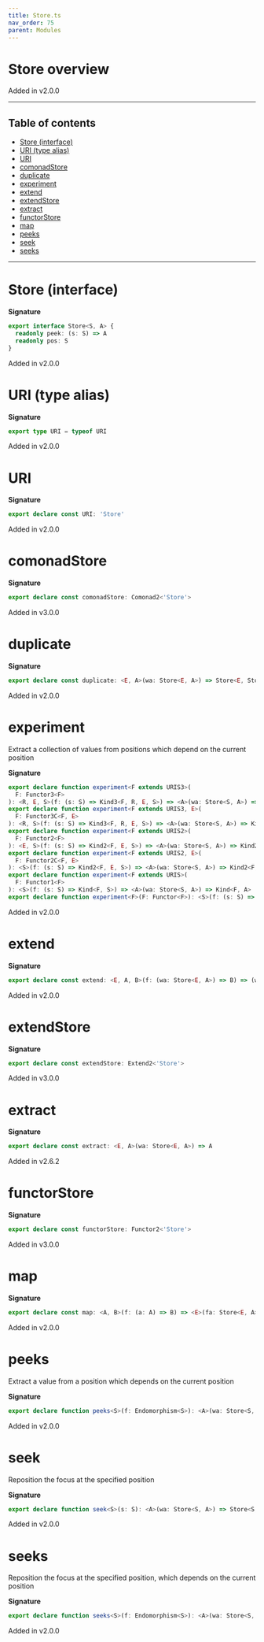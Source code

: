 ```yaml
---
title: Store.ts
nav_order: 75
parent: Modules
---
```


# Store overview

Added in v2.0.0

---

<h2 class="text-delta">Table of contents</h2>

- [Store (interface)](#store-interface)
- [URI (type alias)](#uri-type-alias)
- [URI](#uri)
- [comonadStore](#comonadstore)
- [duplicate](#duplicate)
- [experiment](#experiment)
- [extend](#extend)
- [extendStore](#extendstore)
- [extract](#extract)
- [functorStore](#functorstore)
- [map](#map)
- [peeks](#peeks)
- [seek](#seek)
- [seeks](#seeks)

---

# Store (interface)

**Signature**

```ts
export interface Store<S, A> {
  readonly peek: (s: S) => A
  readonly pos: S
}
```

Added in v2.0.0

# URI (type alias)

**Signature**

```ts
export type URI = typeof URI
```

Added in v2.0.0

# URI

**Signature**

```ts
export declare const URI: 'Store'
```

Added in v2.0.0

# comonadStore

**Signature**

```ts
export declare const comonadStore: Comonad2<'Store'>
```

Added in v3.0.0

# duplicate

**Signature**

```ts
export declare const duplicate: <E, A>(wa: Store<E, A>) => Store<E, Store<E, A>>
```

Added in v2.0.0

# experiment

Extract a collection of values from positions which depend on the current position

**Signature**

```ts
export declare function experiment<F extends URIS3>(
  F: Functor3<F>
): <R, E, S>(f: (s: S) => Kind3<F, R, E, S>) => <A>(wa: Store<S, A>) => Kind3<F, R, E, A>
export declare function experiment<F extends URIS3, E>(
  F: Functor3C<F, E>
): <R, S>(f: (s: S) => Kind3<F, R, E, S>) => <A>(wa: Store<S, A>) => Kind3<F, R, E, A>
export declare function experiment<F extends URIS2>(
  F: Functor2<F>
): <E, S>(f: (s: S) => Kind2<F, E, S>) => <A>(wa: Store<S, A>) => Kind2<F, E, A>
export declare function experiment<F extends URIS2, E>(
  F: Functor2C<F, E>
): <S>(f: (s: S) => Kind2<F, E, S>) => <A>(wa: Store<S, A>) => Kind2<F, E, A>
export declare function experiment<F extends URIS>(
  F: Functor1<F>
): <S>(f: (s: S) => Kind<F, S>) => <A>(wa: Store<S, A>) => Kind<F, A>
export declare function experiment<F>(F: Functor<F>): <S>(f: (s: S) => HKT<F, S>) => <A>(wa: Store<S, A>) => HKT<F, A>
```

Added in v2.0.0

# extend

**Signature**

```ts
export declare const extend: <E, A, B>(f: (wa: Store<E, A>) => B) => (wa: Store<E, A>) => Store<E, B>
```

Added in v2.0.0

# extendStore

**Signature**

```ts
export declare const extendStore: Extend2<'Store'>
```

Added in v3.0.0

# extract

**Signature**

```ts
export declare const extract: <E, A>(wa: Store<E, A>) => A
```

Added in v2.6.2

# functorStore

**Signature**

```ts
export declare const functorStore: Functor2<'Store'>
```

Added in v3.0.0

# map

**Signature**

```ts
export declare const map: <A, B>(f: (a: A) => B) => <E>(fa: Store<E, A>) => Store<E, B>
```

Added in v2.0.0

# peeks

Extract a value from a position which depends on the current position

**Signature**

```ts
export declare function peeks<S>(f: Endomorphism<S>): <A>(wa: Store<S, A>) => A
```

Added in v2.0.0

# seek

Reposition the focus at the specified position

**Signature**

```ts
export declare function seek<S>(s: S): <A>(wa: Store<S, A>) => Store<S, A>
```

Added in v2.0.0

# seeks

Reposition the focus at the specified position, which depends on the current position

**Signature**

```ts
export declare function seeks<S>(f: Endomorphism<S>): <A>(wa: Store<S, A>) => Store<S, A>
```

Added in v2.0.0
